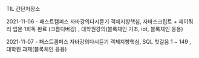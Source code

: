 TIL 간단저장소


2021-11-06 - 패스트캠퍼스 자바강의다시듣기 객체지향핵심, 자바스크립트 + 제이쿼리 입문 1회독 완료 (크롬디버깅) , 대학원강의(블록체인 기초, iot, 블록체인 응용) 


2021-11-07 - 패스트캠퍼스 자바강의다시듣기 객체지향핵심, SQL 첫걸음 1 ~ 149 , 대학원 과제(블록체인 응용)

